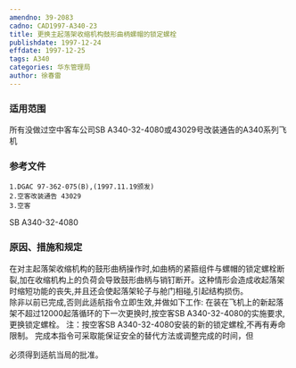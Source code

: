 ```yaml
---
amendno: 39-2083
cadno: CAD1997-A340-23
title: 更换主起落架收缩机构鼓形曲柄螺帽的锁定螺栓
publishdate: 1997-12-24
effdate: 1997-12-25
tags: A340
categories: 华东管理局
author: 徐春雷
---
```


### 适用范围 
所有没做过空中客车公司SB A340-32-4080或43029号改装通告的A340系列飞机

<!--more-->
### 参考文件
    1.DGAC 97-362-075(B),(1997.11.19颁发) 
    2.空客改装通告 43029 
    3.空客 
SB A340-32-4080 

### 原因、措施和规定 
在对主起落架收缩机构的鼓形曲柄操作时,如曲柄的紧箍组件与螺帽的锁定螺栓断裂,加在收缩机构上的负荷会导致鼓形曲柄与销钉断开。这种情形会造成收起落架时缩短功能的丧失,并且还会使起落架轮子与舱门相碰,引起结构损伤。  
    除非以前已完成,否则此适航指令立即生效,并做如下工作:     在装在飞机上的新起落架不超过12000起落循环的下一次更换时,按空客SB A340-32-4080的实施要求,更换锁定螺栓。     注：按空客SB A340-32-4080安装的新的锁定螺栓,不再有寿命限制。     完成本指令可采取能保证安全的替代方法或调整完成的时间，但
  
必须得到适航当局的批准。
